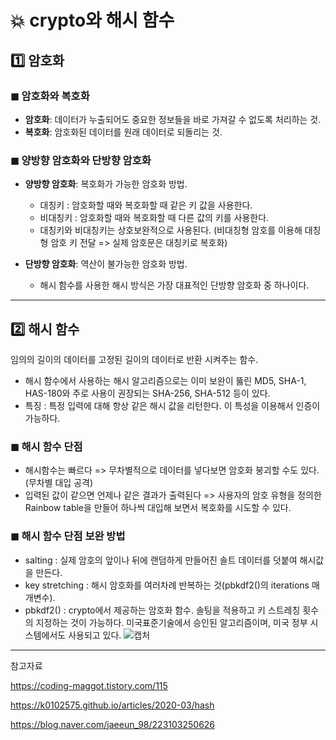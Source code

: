 # 💥 crypto와 해시 함수

## :one: 암호화

### ◼ 암호화와 복호화
- **암호화**: 데이터가 누출되어도 중요한 정보들을 바로 가져갈 수 없도록 처리하는 것.
- **복호화**: 암호화된 데이터를 원래 데이터로 되돌리는 것.

### ◼ 양방향 암호화와 단방향 암호화
- **양방향 암호화**: 복호화가 가능한 암호화 방법. 
  - 대칭키 : 암호화할 때와 복호화할 때 같은 키 값을 사용한다.
  - 비대칭키 : 암호화할 때와 복호화할 때 다른 값의 키를 사용한다. 
  - 대칭키와 비대칭키는 상호보완적으로 사용된다. (비대칭형 암호를 이용해 대칭형 암호 키 전달 => 실제 암호문은 대칭키로 복호화)

- **단방향 암호화**: 역산이 불가능한 암호화 방법.
  - 해시 함수를 사용한 해시 방식은 가장 대표적인 단방향 암호화 중 하나이다.

---

## :two: 해시 함수

임의의 길이의 데이터를 고정된 길이의 데이터로 반환 시켜주는 함수.

- 해시 함수에서 사용하는 해시 알고리즘으로는 이미 보완이 뚫린 MD5, SHA-1, HAS-180와 주로 사용이 권장되는 SHA-256, SHA-512 등이 있다.
- 특징 : 특정 입력에 대해 항상 같은 해시 값을 리턴한다. 이 특성을 이용해서 인증이 가능하다.

### ◼ 해시 함수 단점
- 해시함수는 빠르다 => 무차별적으로 데이터를 넣다보면 암호화 붕괴할 수도 있다. (무차별 대입 공격)
- 입력된 값이 같으면 언제나 같은 결과가 출력된다 => 사용자의 암호 유형을 정의한 Rainbow table을 만들어 하나씩 대입해 보면서 복호화를 시도할 수 있다.

### ◼ 해시 함수 단점 보완 방법
- salting : 실제 암호의 앞이나 뒤에 랜덤하게 만들어진 솔트 데이터를 덧붙여 해시값을 만든다.
- key stretching : 해시 암호화를 여러차례 반복하는 것(pbkdf2()의 iterations 매개변수).
- pbkdf2() : crypto에서 제공하는 암호화 함수. 솔팅을 적용하고 키 스트레칭 횟수의 지정하는 것이 가능하다. 미국표준기술에서 승인된 알고리즘이며, 미국 정부 시스템에서도 사용되고 있다.
![캡처](https://github.com/SSOFERRET/devcourse-review/assets/148465774/ccce841e-ed4a-4367-9f35-eaa006fe156d)
---
참고자료

https://coding-maggot.tistory.com/115

https://k0102575.github.io/articles/2020-03/hash

https://blog.naver.com/jaeeun_98/223103250626
